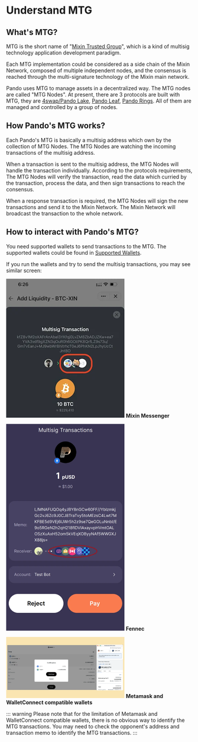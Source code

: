 # Understand MTG

## What's MTG?

MTG is the short name of "[Mixin Trusted Group](https://developers.mixin.one/docs/mainnet/mtg/overview)", which is a kind of multisig technology application development paradigm.

Each MTG implementation could be considered as a side chain of the Mixin Network, composed of multiple independent nodes, and the consensus is reached through the multi-signature technology of the Mixin main network.

Pando uses MTG to manage assets in a decentralized way. The MTG nodes are called "MTG Nodes". At present, there are 3 protocols are built with MTG, they are [4swap/Pando Lake](https://pando.im/4swap), [Pando Leaf](https://pando.im/leaf), [Pando Rings](https://pando.im/rings). All of them are managed and controlled by a group of nodes.

## How Pando's MTG works?

Each Pando's MTG is basically a multisig address which own by the collection of MTG Nodes. The MTG Nodes are watching the incoming transactions of the multisig address. 

When a transaction is sent to the multisig address, the MTG Nodes will handle the transaction individually. According to the protocols requirements,
The MTG Nodes will verify the transaction, read the data which curried by the transaction, process the data, and then sign transactions to reach the consensus.

When a response transaction is required, the MTG Nodes will sign the new transactions and send it to the Mixin Network. The Mixin Network will broadcast the transaction to the whole network.

## How to interact with Pando's MTG?

You need supported wallets to send transactions to the MTG. The supported wallets could be found in [Supported Wallets](/guide/wallets).

If you run the wallets and try to send the multisig transactions, you may see similar screen:

<p>
<img src="./assets/mm-mtg.webp" width="320" />
<strong>Mixin Messenger</strong>
</p>

<p>
<img src="./assets/fennec-mtg.webp" width="320" />
<strong>Fennec</strong>
</p>

<p>
<img src="./assets/metamask-mtg.webp" width="320" />
<strong>Metamask and WalletConnect compatible wallets</strong>
</p>

::: warning
Please note that for the limitation of Metamask and WalletConnect compatible wallets, there is no obvious way to identify the MTG transactions. You may need to check the opponent's address and transaction memo to identify the MTG transactions.
::: 


